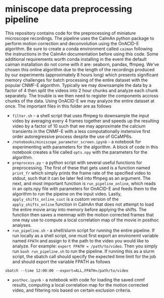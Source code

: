 # miniscope data preprocessing pipeline
This repository contains code for the preprocessing of miniature microscope recordings. The pipeline uses the CaImAn python package to perform motion correction and deconvolution using the OnACID-E algorithm. Be sure to create a conda environment called `caiman` following the instructions in the CaImAn documentation before using this code. Some additional requirements worth conda installing in the event the default caiman installation do not come with it are: seaborn, pandas, ffmpeg. We've chosen this online algorithm due to the length of the recordings produced by our experiments (approximately 8 hours long) which presents significant memory challenges for batch processing of the entire dataset with the popular CNMF-E algorithm. Typically we may downsample the data by a factor of 4 then split the videos into 2 hour chunks and analyze each chunk separately. The trouble is we then need to register the components accross chunks of the data. Using OnACID-E we may analyze the entire dataset at once. The important files in this folder are as follows

* `filter.sh` - a shell script that uses ffmpeg to downsample the input video by averaging every 4 frames together and speeds up the resulting video by a factor of 10 such that we may approximate the calcium transients in the CNMF-E with a less computationally instensive first order autoregressive process despite the use of GCaMP6s. 
* `/notebooks/miniscope_parameter_screen.ipynb` - a notebook for experimenting with parameters for the algorithm. A block of code in this notebook creates a file called `opts.npy` with the parameters for the algorithm.
* `preprocess.py` - a python script with several useful functions for preprocessing. The first of these that gets used is a function named `print_fr` which simply prints the frame rate of the specified video to stdout, such that it can be later fed into ffmpeg as an argument. The next, and most important function is `run_pipeline_online`, which reads in an opts.npy file with parameters for OnACID-E and feeds them to the algorithm to run the pipeine on the input video. Lastly, `apply_shifts_online_cust` is a custom version of the `apply_shifts_online` function in CaImAn that does not attempt to load the entire movie array into memory before applying the shifts. The function then saves a memmap with the motion corrected frames that one may use to compute a local correlation map of the movie in posthoc analyses.
* `run_pipeline.sh` - a shell/slurm script for running the entire pipeline. If run locally as a shell script, one must first export an environemt variable named `FPATH` and assign to it the path to the video you would like to analyze. For example:  `export FPATH = /path/to/video`. Then you simply run `bash run_pipeline.sh` to run the pipeline. If running this as a slurm script, the sbatch call should specify the expected time limit for the job and should export the variable FPATH as follows 
```
sbatch --time 12:00:00 --export=ALL,FPATH=/path/to/video
```
* `posthoc.ipynb` - a notebook with code for loading the saved cnmf results, computing a local correlation map for the motion corrected video, and filtering rois based on certain exclusion criteria.
